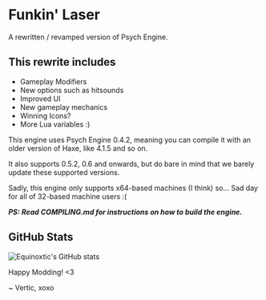 # Funkin' Laser

A rewritten / revamped version of Psych Engine.

## This rewrite includes

* Gameplay Modifiers
* New options such as hitsounds
* Improved UI
* New gameplay mechanics
* Winning Icons?
* More Lua variables :)

This engine uses Psych Engine 0.4.2, meaning you can compile it with an older version of Haxe, like 4.1.5 and so on.

It also supports 0.5.2, 0.6 and onwards, but do bare in mind that we barely update these supported versions.

Sadly, this engine only supports x64-based machines (I think) so... Sad day for all of 32-based machine users :(

***PS: Read COMPILING.md for instructions on how to build the engine.***

## GitHub Stats

![Equinoxtic's GitHub stats](https://github-readme-stats.vercel.app/api?username=Equinoxtic&show_owner=true&theme=rose_pine)

Happy Modding! <3

~ Vertic, xoxo
